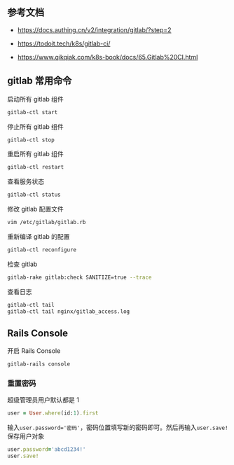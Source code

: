 ## 参考文档

- <https://docs.authing.cn/v2/integration/gitlab/?step=2>

- <https://todoit.tech/k8s/gitlab-ci/>
- <https://www.qikqiak.com/k8s-book/docs/65.Gitlab%20CI.html>

## gitlab 常用命令

启动所有 gitlab 组件

```bash
gitlab-ctl start
```

停止所有 gitlab 组件

```bash
gitlab-ctl stop
```

重启所有 gitlab 组件

```bash
gitlab-ctl restart
```

查看服务状态

```bash
gitlab-ctl status
```

修改 gitlab 配置文件

```bash
vim /etc/gitlab/gitlab.rb
```

重新编译 gitlab 的配置

```bash
gitlab-ctl reconfigure
```

检查 gitlab

```bash
gitlab-rake gitlab:check SANITIZE=true --trace  
```

查看日志

```bash
gitlab-ctl tail        
gitlab-ctl tail nginx/gitlab_access.log
```

## Rails Console

开启 Rails Console

```bash
gitlab-rails console
```

### 重置密码

超级管理员用户默认都是 1

```ruby
user = User.where(id:1).first
```

输入`user.password='密码'`，密码位置填写新的密码即可。然后再输入`user.save!` 保存用户对象

```ruby
user.password='abcd1234!'
user.save!
```

